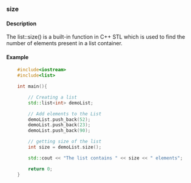 ### size

#### Description

The list::size() is a built-in function in C++ STL which is used to find the number of elements present in a list container.

#### Example

```cpp
    #include<iostream>
    #include<list>

    int main(){

        // Creating a list
        std::list<int> demoList;

        // Add elements to the List
        demoList.push_back(52);
        demoList.push_back(23);
        demoList.push_back(90);

        // getting size of the list
        int size = demoList.size();

        std::cout << "The list contains " << size << " elements";

        return 0;
    }

```
